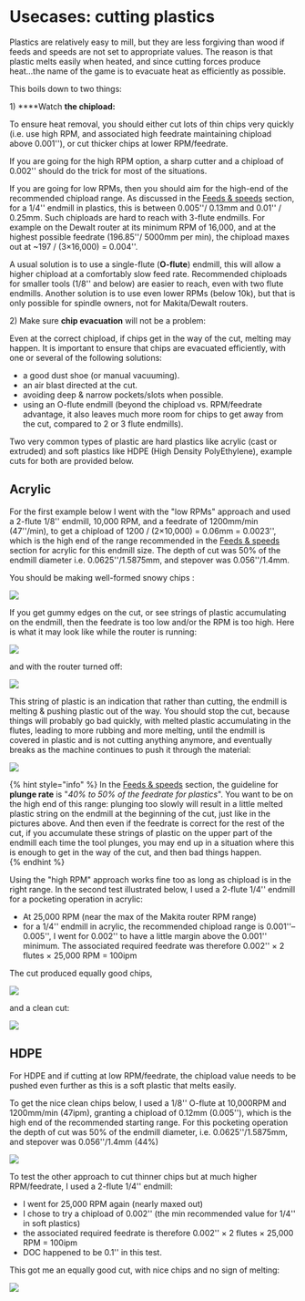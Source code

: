 # Usecases: cutting plastics

Plastics are relatively easy to mill, but they are less forgiving than wood if feeds and speeds are not set to appropriate values. The reason is that plastic melts easily when heated, and since cutting forces produce heat...the name of the game is to evacuate heat as efficiently as possible.

This boils down to two things:

1\) ****Watch **the chipload:**

To ensure heat removal, you should either cut lots of thin chips very quickly \(i.e. use high RPM, and associated high feedrate maintaining chipload above 0.001''\), or cut thicker chips at lower RPM/feedrate.

If you are going for the high RPM option, a sharp cutter and a chipload of 0.002'' should do the trick for most of the situations.

If you are going for low RPMs, then you should aim for the high-end of the recommended chipload range. As discussed in the [Feeds & speeds](shapeoko/feeds-and-speeds-basics.md#shapeoko-chiploads-guideline) section, for a 1/4'' endmill in plastics, this is between 0.005''/ 0.13mm and 0.01'' / 0.25mm. Such chiploads are hard to reach with 3-flute endmills. For example on the Dewalt router at its minimum RPM of 16,000, and at the highest possible feedrate \(196.85''/ 5000mm per min\), the chipload maxes out at ~197 / \(3×16,000\) = 0.004''.

A usual solution is to use a single-flute \(**O-flute**\) endmill, this will allow a higher chipload at a comfortably slow feed rate. Recommended chiploads for smaller tools \(1/8'' and below\) are easier to reach, even with two flute endmills. Another solution is to use even lower RPMs \(below 10k\), but that is only possible for spindle owners, not for Makita/Dewalt routers.

2\) Make sure **chip evacuation** will not be a problem:

Even at the correct chipload, if chips get in the way of the cut, melting may happen. It is important to ensure that chips are evacuated efficiently, with one or several of the following solutions:

* a good dust shoe \(or manual vacuuming\).
* an air blast directed at the cut.
* avoiding deep & narrow pockets/slots when possible.
* using an O-flute endmill \(beyond the chipload vs. RPM/feedrate advantage, it also leaves much more room for chips to get away from the cut, compared to 2 or 3 flute endmills\).

Two very common types of plastic are hard plastics like acrylic \(cast or extruded\) and soft plastics like HDPE \(High Density PolyEthylene\), example cuts for both are provided below.

## Acrylic

For the first example below I went with the "low RPMs" approach and used a 2-flute 1/8'' endmill, 10,000 RPM, and a feedrate of 1200mm/min \(47''/min\), to get a chipload of 1200 / \(2×10,000\) = 0.06mm = 0.0023'', which is the high end of the range recommended in the [Feeds & speeds](shapeoko/feeds-and-speeds-basics.md) section for acrylic for this endmill size. The depth of cut was 50% of the endmill diameter i.e. 0.0625''/1.5875mm, and stepover was 0.056''/1.4mm.

You should be making well-formed snowy chips :

![](.gitbook/assets/shapeoko/acrylic_chips.png)

If you get gummy edges on the cut, or see strings of plastic accumulating on the endmill, then the feedrate is too low and/or the RPM is too high. Here is what it may look like while the router is running:

![](.gitbook/assets/shapeoko/stringy_endmill_rotation.png)

and with the router turned off:

![](.gitbook/assets/shapeoko/stringy_endmill_still.png)

This string of plastic is an indication that rather than cutting, the endmill is melting & pushing plastic out of the way. You should stop the cut, because things will probably go bad quickly, with melted plastic accumulating in the flutes, leading to more rubbing and more melting, until the endmill is covered in plastic and is not cutting anything anymore, and eventually breaks as the machine continues to push it through the material:

![](.gitbook/assets/shapeoko/broken_bit_1_5mm.png)

{% hint style="info" %}
In the [Feeds & speeds](shapeoko/feeds-and-speeds-basics.md#plunge-rate) section, the guideline for **plunge rate** is "_40% to 50% of the feedrate for plastics_". You want to be on the high end of this range: plunging too slowly will result in a little melted plastic string on the endmill at the beginning of the cut, just like in the pictures above. And then even if the feedrate is correct for the rest of the cut, if you accumulate these strings of plastic on the upper part of the endmill each time the tool plunges, you may end up in a situation where this is enough to get in the way of the cut, and then bad things happen.  
{% endhint %}

Using the "high RPM" approach works fine too as long as chipload is in the right range. In the second test illustrated below, I used a 2-flute 1/4'' endmill for a pocketing operation in acrylic:

* At 25,000 RPM \(near the max of the Makita router RPM range\)
* for a 1/4'' endmill in acrylic, the recommended chipload range is 0.001''–0.005'', I went for 0.002'' to have a little margin above the 0.001'' minimum. The associated required feedrate was therefore 0.002'' × 2 flutes × 25,000 RPM = 100ipm

The cut produced equally good chips,

![](.gitbook/assets/shapeoko/acrylic_25k_chips.png)

and a clean cut:

![](.gitbook/assets/shapeoko/acrylic_25k_pocket.png)

## HDPE

For HDPE and if cutting at low RPM/feedrate, the chipload value needs to be pushed even further as this is a soft plastic that melts easily.

To get the nice clean chips below, I used a 1/8'' O-flute at 10,000RPM and 1200mm/min \(47ipm\), granting a chipload of 0.12mm \(0.005''\), which is the high end of the recommended starting range. For this pocketing operation the depth of cut was 50% of the endmill diameter, i.e. 0.0625''/1.5875mm, and stepover was 0.056''/1.4mm \(44%\)

![](.gitbook/assets/shapeoko/hdpe_chips.png)

To test the other approach to cut thinner chips but at much higher RPM/feedrate, I used a 2-flute 1/4'' endmill:

* I went for 25,000 RPM again \(nearly maxed out\)
* I chose to try a chipload of 0.002'' \(the min recommended value for 1/4'' in soft plastics\)
* the associated required feedrate is therefore 0.002'' × 2 flutes × 25,000 RPM = 100ipm
* DOC happened to be 0.1'' in this test.

This got me an equally good cut, with nice chips and no sign of melting:

![](.gitbook/assets/shapeoko/hdpe_25k_100ipm.png)

